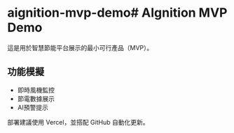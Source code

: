 # aignition-mvp-demo# AIgnition MVP Demo

這是用於智慧節能平台展示的最小可行產品（MVP）。

## 功能模擬
- 即時風機監控
- 節電數據展示
- AI預警提示

部署建議使用 Vercel，並搭配 GitHub 自動化更新。
